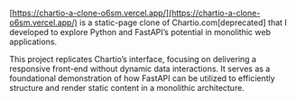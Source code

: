 [https://chartio-a-clone-o6sm.vercel.app/](https://chartio-a-clone-o6sm.vercel.app/) is a static-page clone of Chartio.com[deprecated] that I developed to explore Python and FastAPI’s potential in monolithic web applications. 

This project replicates Chartio’s interface, focusing on delivering a responsive front-end without dynamic data interactions. It serves as a foundational demonstration of how FastAPI can be utilized to efficiently structure and render static content in a monolithic architecture.
